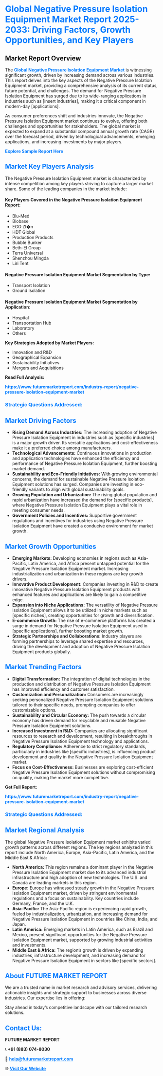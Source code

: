 <h1 style="color: #007BFF;">Global Negative Pressure Isolation Equipment Market Report 2025-2033: Driving Factors, Growth Opportunities, and Key Players</h1>

<section id="overview">
<h2>Market Report Overview</h2>
<p>The <a href="https://www.futuremarketreport.com/industry-report/negative-pressure-isolation-equipment-market" style="color: #007BFF; text-decoration: none;"><strong>Global Negative Pressure Isolation Equipment Market</strong></a> is witnessing significant growth, driven by increasing demand across various industries. This report delves into the key aspects of the Negative Pressure Isolation Equipment market, providing a comprehensive analysis of its current status, future potential, and challenges. The demand for Negative Pressure Isolation Equipment has surged due to its wide-ranging applications in industries such as [insert industries], making it a critical component in modern-day [applications].</p>
<p>As consumer preferences shift and industries innovate, the Negative Pressure Isolation Equipment market continues to evolve, offering both challenges and opportunities for stakeholders. The global market is expected to expand at a substantial compound annual growth rate (CAGR) over the forecast period, driven by technological advancements, emerging applications, and increasing investments by major players.</p>
</section>

<section id="overview">
<p><a href="https://www.futuremarketreport.com/request-sample/reportId=41515" style="color: #007BFF; text-decoration: none;"><strong>Explore Sample Report Here</strong></a></p>
</section>

<section id="key-players">
<h2 style="color: #007BFF;">Market Key Players Analysis</h2>
<p>The Negative Pressure Isolation Equipment market is characterized by intense competition among key players striving to capture a larger market share. Some of the leading companies in the market include:</p>
<h4>Key Players Covered in the Negative Pressure Isolation Equipment Report:</h4>
<ul><li>Blu-Med</li><li>Biobase</li><li>EGO Zl�n</li><li>HDT Global</li><li>Production Products</li><li>Bubble Bunker</li><li>Beth-El Group</li><li>Terra Universal</li><li>Shenzhou Mingda</li><li>Liri Tent</li></ul>
<h4>Negative Pressure Isolation Equipment Market Segmentation by Type:</h4>
<ul><li>Transport Isolation</li><li>Ground Isolation</li></ul>

<h4>Negative Pressure Isolation Equipment Market Segmentation by Application:</h4>
<ul><li>Hospital</li><li>Transportation Hub</li><li>Laboratory</li><li>Others</li></ul>
<p><strong>Key Strategies Adopted by Market Players:</strong></p>
<ul>
<li>Innovation and R&D</li>
<li>Geographical Expansion</li>
<li>Sustainability Initiatives</li>
<li>Mergers and Acquisitions</li>
</ul>
</section>

<section>
<p><strong>Read Full Analysis: </strong></p><a href="https://www.futuremarketreport.com/industry-report/negative-pressure-isolation-equipment-market" style="color: #007BFF; text-decoration: none;"><strong>https://www.futuremarketreport.com/industry-report/negative-pressure-isolation-equipment-market</strong></a>
<h3 style="color: #007BFF;">Strategic Questions Addressed:</h3>
</section>

<section id="driving-factors">
<h2 style="color: #007BFF;">Market Driving Factors</h2>
<ul>
<li><strong>Rising Demand Across Industries:</strong> The increasing adoption of Negative Pressure Isolation Equipment in industries such as [specific industries] is a major growth driver. Its versatile applications and cost-effectiveness make it a preferred choice among manufacturers.</li>
<li><strong>Technological Advancements:</strong> Continuous innovations in production and application technologies have enhanced the efficiency and performance of Negative Pressure Isolation Equipment, further boosting market demand.</li>
<li><strong>Sustainability and Eco-Friendly Initiatives:</strong> With growing environmental concerns, the demand for sustainable Negative Pressure Isolation Equipment solutions has surged. Companies are investing in eco-friendly variants to align with global sustainability goals.</li>
<li><strong>Growing Population and Urbanization:</strong> The rising global population and rapid urbanization have increased the demand for [specific products], where Negative Pressure Isolation Equipment plays a vital role in meeting consumer needs.</li>
<li><strong>Government Policies and Incentives:</strong> Supportive government regulations and incentives for industries using Negative Pressure Isolation Equipment have created a conducive environment for market growth.</li>
</ul>
</section>

<section id="growth-opportunities">
<h2 style="color: #007BFF;">Market Growth Opportunities</h2>
<ul>
<li><strong>Emerging Markets:</strong> Developing economies in regions such as Asia-Pacific, Latin America, and Africa present untapped potential for the Negative Pressure Isolation Equipment market. Increasing industrialization and urbanization in these regions are key growth drivers.</li>
<li><strong>Innovative Product Development:</strong> Companies investing in R&D to create innovative Negative Pressure Isolation Equipment products with enhanced features and applications are likely to gain a competitive edge.</li>
<li><strong>Expansion into Niche Applications:</strong> The versatility of Negative Pressure Isolation Equipment allows it to be utilized in niche markets such as [specific niches], creating opportunities for growth and diversification.</li>
<li><strong>E-commerce Growth:</strong> The rise of e-commerce platforms has created a surge in demand for Negative Pressure Isolation Equipment used in [specific applications], further boosting market growth.</li>
<li><strong>Strategic Partnerships and Collaborations:</strong> Industry players are forming partnerships to leverage shared expertise and resources, driving the development and adoption of Negative Pressure Isolation Equipment products globally.</li>
</ul>
</section>

<section id="trending-factors">
<h2 style="color: #007BFF;">Market Trending Factors</h2>
<ul>
<li><strong>Digital Transformation:</strong> The integration of digital technologies in the production and distribution of Negative Pressure Isolation Equipment has improved efficiency and customer satisfaction.</li>
<li><strong>Customization and Personalization:</strong> Consumers are increasingly seeking personalized Negative Pressure Isolation Equipment solutions tailored to their specific needs, prompting companies to offer customizable options.</li>
<li><strong>Sustainability and Circular Economy:</strong> The push towards a circular economy has driven demand for recyclable and reusable Negative Pressure Isolation Equipment solutions.</li>
<li><strong>Increased Investment in R&D:</strong> Companies are allocating significant resources to research and development, resulting in breakthroughs in Negative Pressure Isolation Equipment technology and applications.</li>
<li><strong>Regulatory Compliance:</strong> Adherence to strict regulatory standards, particularly in industries like [specific industries], is influencing product development and quality in the Negative Pressure Isolation Equipment market.</li>
<li><strong>Focus on Cost-Effectiveness:</strong> Businesses are exploring cost-efficient Negative Pressure Isolation Equipment solutions without compromising on quality, making the market more competitive.</li>
</ul>
</section>

<section>
<p><strong>Get Full Report: </strong></p><a href="https://www.futuremarketreport.com/industry-report/negative-pressure-isolation-equipment-market" style="color: #007BFF; text-decoration: none;"><strong>https://www.futuremarketreport.com/industry-report/negative-pressure-isolation-equipment-market</strong></a>
<h3 style="color: #007BFF;">Strategic Questions Addressed:</h3>
</section>


<section id="regional-analysis">
<h2 style="color: #007BFF;">Market Regional Analysis</h2>
<p>The global Negative Pressure Isolation Equipment market exhibits varied growth patterns across different regions. The key regions analyzed in this report include North America, Europe, Asia-Pacific, Latin America, and the Middle East & Africa:</p>
<ul>
<li><strong>North America:</strong> This region remains a dominant player in the Negative Pressure Isolation Equipment market due to its advanced industrial infrastructure and high adoption of new technologies. The U.S. and Canada are leading markets in this region.</li>
<li><strong>Europe:</strong> Europe has witnessed steady growth in the Negative Pressure Isolation Equipment market, driven by stringent environmental regulations and a focus on sustainability. Key countries include Germany, France, and the U.K.</li>
<li><strong>Asia-Pacific:</strong> The Asia-Pacific region is experiencing rapid growth, fueled by industrialization, urbanization, and increasing demand for Negative Pressure Isolation Equipment in countries like China, India, and Japan.</li>
<li><strong>Latin America:</strong> Emerging markets in Latin America, such as Brazil and Mexico, present significant opportunities for the Negative Pressure Isolation Equipment market, supported by growing industrial activities and investments.</li>
<li><strong>Middle East & Africa:</strong> The region’s growth is driven by expanding industries, infrastructure development, and increasing demand for Negative Pressure Isolation Equipment in sectors like [specific sectors].</li>
</ul>
</section>

<footer>
<h2 style="color: #007BFF;">About FUTURE MARKET REPORT</h2>
<p>We are a trusted name in market research and advisory services, delivering actionable insights and strategic support to businesses across diverse industries. Our expertise lies in offering:</p>

<p>Stay ahead in today’s competitive landscape with our tailored research solutions.</p>

<h2 style="color: #007BFF;">Contact Us:</h2>
<p><strong>FUTURE MARKET REPORT</strong></p>
<p>📞 <strong>+91 (883) 074-8030</strong></p>
<p>📧 <strong><a href="mailto:help@futuremarketreport.com" style="color: #007BFF;">help@futuremarketreport.com</a></strong></p>
<p>🌐 <strong><a href="https://www.futuremarketreport.com/" style="color: #007BFF;">Visit Our Website</a></strong></p>
</footer>
